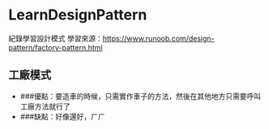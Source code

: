 # LearnDesignPattern
紀錄學習設計模式
學習來源：https://www.runoob.com/design-pattern/factory-pattern.html
## 工廠模式
* ###優點：要造車的時候，只需實作車子的方法，然後在其他地方只需要呼叫工廠方法就行了
* ###缺點：好像還好，ㄏㄏ